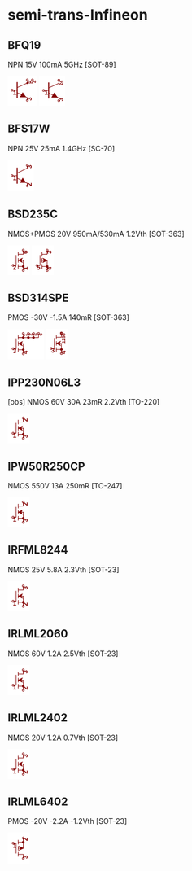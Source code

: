 # semi-trans-Infineon

## BFQ19
NPN 15V 100mA 5GHz [SOT-89]

![BFQ19__1__1](/images/semi-trans-Infineon__BFQ19__1__1.png?raw=true) 
![BFQ19__1__2](/images/semi-trans-Infineon__BFQ19__1__2.png?raw=true) 

## BFS17W
NPN 25V 25mA 1.4GHz [SC-70]

![BFS17W__1__1](/images/semi-trans-Infineon__BFS17W__1__1.png?raw=true) 

## BSD235C
NMOS+PMOS 20V 950mA/530mA 1.2Vth [SOT-363]

![BSD235C__1__1](/images/semi-trans-Infineon__BSD235C__1__1.png?raw=true) 
![BSD235C__2__1](/images/semi-trans-Infineon__BSD235C__2__1.png?raw=true) 

## BSD314SPE
PMOS -30V -1.5A 140mR [SOT-363]

![BSD314SPE__1__1](/images/semi-trans-Infineon__BSD314SPE__1__1.png?raw=true) 
![BSD314SPE__1__2](/images/semi-trans-Infineon__BSD314SPE__1__2.png?raw=true) 

## IPP230N06L3
[obs] NMOS 60V 30A 23mR 2.2Vth [TO-220]

![IPP230N06L3__1__1](/images/semi-trans-IRF__IRF510__1__1.png?raw=true) 

## IPW50R250CP
NMOS 550V 13A 250mR [TO-247]

![IPW50R250CP__1__1](/images/semi-trans-IRF__IRF510__1__1.png?raw=true) 

## IRFML8244
NMOS 25V 5.8A 2.3Vth [SOT-23]

![IRFML8244__1__1](/images/semi-trans-Infineon__IRFML8244__1__1.png?raw=true) 

## IRLML2060
NMOS 60V 1.2A 2.5Vth [SOT-23]

![IRLML2060__1__1](/images/semi-trans-Infineon__IRFML8244__1__1.png?raw=true) 

## IRLML2402
NMOS 20V 1.2A 0.7Vth [SOT-23]

![IRLML2402__1__1](/images/semi-trans-Infineon__IRFML8244__1__1.png?raw=true) 

## IRLML6402
PMOS -20V -2.2A -1.2Vth [SOT-23]

![IRLML6402__1__1](/images/semi-trans-IRF__IRFP9240__1__1.png?raw=true) 

